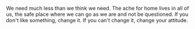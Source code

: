 We need much less than we think we need.
The ache for home lives in all of us, the safe place where we can go as we are and not be questioned.
If you don't like something, change it. If you can't change it, change your attitude.

